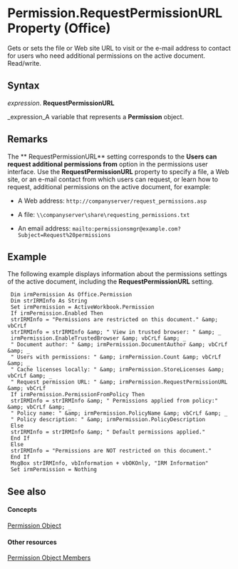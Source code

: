 
# Permission.RequestPermissionURL Property (Office)

Gets or sets the file or Web site URL to visit or the e-mail address to contact for users who need additional permissions on the active document. Read/write.


## Syntax

 _expression_. **RequestPermissionURL**

 _expression_A variable that represents a  **Permission** object.


## Remarks

The ** RequestPermissionURL** setting corresponds to the **Users can request additional permissions from** option in the permissions user interface. Use the **RequestPermissionURL** property to specify a file, a Web site, or an e-mail contact from which users can request, or learn how to request, additional permissions on the active document, for example:


- A Web address:  `http://companyserver/request_permissions.asp`
    
- A file:  `\\companyserver\share\requesting_permissions.txt`
    
- An email address:  `mailto:permissionsmgr@example.com?Subject=Request%20permissions`
    

## Example

The following example displays information about the permissions settings of the active document, including the  **RequestPermissionURL** setting.


```
 Dim irmPermission As Office.Permission 
 Dim strIRMInfo As String 
 Set irmPermission = ActiveWorkbook.Permission 
 If irmPermission.Enabled Then 
 strIRMInfo = "Permissions are restricted on this document." &amp; vbCrLf 
 strIRMInfo = strIRMInfo &amp; " View in trusted browser: " &amp; _ 
 irmPermission.EnableTrustedBrowser &amp; vbCrLf &amp; _ 
 " Document author: " &amp; irmPermission.DocumentAuthor &amp; vbCrLf &amp; _ 
 " Users with permissions: " &amp; irmPermission.Count &amp; vbCrLf &amp; _ 
 " Cache licenses locally: " &amp; irmPermission.StoreLicenses &amp; vbCrLf &amp; _ 
 " Request permission URL: " &amp; irmPermission.RequestPermissionURL &amp; vbCrLf 
 If irmPermission.PermissionFromPolicy Then 
 strIRMInfo = strIRMInfo &amp; " Permissions applied from policy:" &amp; vbCrLf &amp; _ 
 " Policy name: " &amp; irmPermission.PolicyName &amp; vbCrLf &amp; _ 
 " Policy description: " &amp; irmPermission.PolicyDescription 
 Else 
 strIRMInfo = strIRMInfo &amp; " Default permissions applied." 
 End If 
 Else 
 strIRMInfo = "Permissions are NOT restricted on this document." 
 End If 
 MsgBox strIRMInfo, vbInformation + vbOKOnly, "IRM Information" 
 Set irmPermission = Nothing 

```


## See also


#### Concepts


 [Permission Object](4bdf7058-d4ba-0bd4-c5cd-141d67245ced.md)
#### Other resources


 [Permission Object Members](75614d24-cd47-ef9b-aba5-112206daa358.md)
